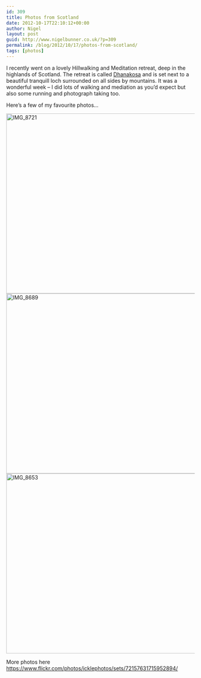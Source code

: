 ```yaml
---
id: 309
title: Photos from Scotland
date: 2012-10-17T22:10:12+00:00
author: Nigel
layout: post
guid: http://www.nigelbunner.co.uk/?p=309
permalink: /blog/2012/10/17/photos-from-scotland/
tags: [photos]
---
```

I recently went on a lovely Hillwalking and Meditation retreat, deep in the highlands of Scotland. The retreat is called <a title="Dhanakosa Buddhist Meditation and Yoga Retreat Centre" href="https://www.dhanakosa.com" target="_blank">Dhanakosa</a> and is set next to a beautiful tranquill loch surrounded on all sides by mountains. It was a wonderful week &#8211; I did lots of walking and mediation as you&#8217;d expect but also some running and photograph taking too.

Here&#8217;s a few of my favourite photos&#8230;

[<img src="https://farm9.staticflickr.com/8311/8064662523_0b2369b2a6_z.jpg" alt="IMG_8721" width="640" height="480" />](https://www.flickr.com/photos/icklephotos/8064662523/ "IMG_8721 by icle fotos, on Flickr") [<img src="https://farm9.staticflickr.com/8318/8064658597_b3af959a5b_z.jpg" alt="IMG_8689" width="640" height="480" />](https://www.flickr.com/photos/icklephotos/8064658597/ "IMG_8689 by icle fotos, on Flickr") [<img src="https://farm9.staticflickr.com/8321/8064648598_e9ecd5f9b1_z.jpg" alt="IMG_8653" width="640" height="480" />](https://www.flickr.com/photos/icklephotos/8064648598/ "IMG_8653 by icle fotos, on Flickr") 

More photos here <a title="Link to more photos on Flickr" href="https://www.flickr.com/photos/icklephotos/sets/72157631715952894/" target="_blank">https://www.flickr.com/photos/icklephotos/sets/72157631715952894/</a>